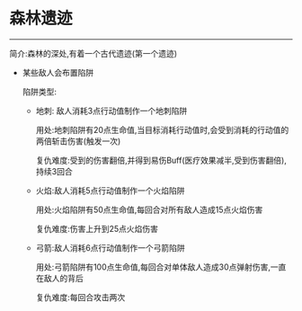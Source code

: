 #  森林遗迹

---

简介:森林的深处,有着一个古代遗迹(第一个遗迹)

* 某些敌人会布置陷阱

  陷阱类型:

  * 地刺: 敌人消耗3点行动值制作一个地刺陷阱

    用处:地刺陷阱有20点生命值,当目标消耗行动值时,会受到消耗的行动值的两倍斩击伤害(触发一次)

    ​复仇难度:受到的伤害翻倍,并得到易伤Buff(医疗效果减半,受到伤害翻倍),持续3回合

  * 火焰:敌人消耗5点行动值制作一个火焰陷阱

    用处:火焰陷阱有50点生命值,每回合对所有敌人造成15点火焰伤害

    ​复仇难度:伤害上升到25点火焰伤害

  * 弓箭:敌人消耗6点行动值制作一个弓箭陷阱

    用处:弓箭陷阱有100点生命值,每回合对单体敌人造成30点弹射伤害,一直在敌人的背后

    ​复仇难度:每回合攻击两次




  